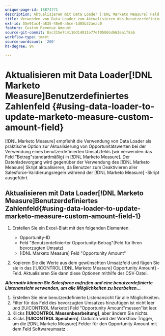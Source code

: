 ```yaml
---
unique-page-id: 18874771
description: Aktualisieren mit Data Loader [!DNL Marketo Measure] Feld für benutzerdefinierten Betrag - [!DNL Marketo Measure] - Produktdokumentation
title: Verwenden von Data Loader zum Aktualisieren des benutzerdefinierten Marketo Measure-Zahlenfelds
exl-id: 55e91ac4-a835-48e0-a6ce-1d85b32aeac0
feature: Custom Revenue Amount
source-git-commit: 8ac315e7c4110d14811e77ef0586bd663ea1f8ab
workflow-type: tm+mt
source-wordcount: '200'
ht-degree: 9%

---
```


# Aktualisieren mit Data Loader[!DNL Marketo Measure]Benutzerdefiniertes Zahlenfeld {#using-data-loader-to-update-marketo-measure-custom-amount-field}

[!DNL Marketo Measure] empfiehlt die Verwendung von Data Loader als praktische Option zur Aktualisierung von Opportunitätswerten bei der Verwendung eines benutzerdefinierten Umsatzfelds (wir verwenden das Feld &quot;Betrag&quot;standardmäßig) in [!DNL Marketo Measure]. Der Datenladevorgang wird gegenüber der Verwendung des [!DNL Marketo Measure] Skript aktualisieren, da Benutzer zum Deaktivieren aller Salesforce-Validierungsregeln während der [!DNL Marketo Measure] -Skript ausgeführt.

## Aktualisieren mit Data Loader[!DNL Marketo Measure]Benutzerdefiniertes Zahlenfeld{#using-data-loader-to-update-marketo-measure-custom-amount-field-1}

1. Erstellen Sie ein Excel-Blatt mit den folgenden Elementen:

   * Opportunity-ID
   * Feld &quot;Benutzerdefinierter Opportunity-Betrag&quot;(Feld für Ihren bevorzugten Umsatz)
   * [!DNL Marketo Measure] Feld &quot;Opportunity Amount&quot;

1. Kopieren Sie die Werte aus dem gewünschten Umsatzfeld und fügen Sie sie in das [!UICONTROL [!DNL Marketo Measure] Opportunity Amount] -Feld. Aktualisieren Sie dann diese Optionen mithilfe der CSV-Datei.

**_Alternativ können Sie Salesforce aufrufen und eine benutzerdefinierte Listenansicht verwenden, um alle Möglichkeiten zu bearbeiten..._**

1. Erstellen Sie eine benutzerdefinierte Listenansicht für alle Möglichkeiten.
1. Filter für das Feld des bevorzugten Umsatzes hinzufügen ist nicht leer _und_ [!UICONTROL Marketo] Feld &quot;Opportunity Amount&quot;messen&quot;ist leer.
1. Klicks **[!UICONTROL Massenbearbeitung]**, aber ändern Sie nichts.
1. Klicks **[!UICONTROL Speichern]**. Dadurch wird der Workflow Trigger, um die [!DNL Marketo Measure] Felder für den Opportunity Amount mit dem Feld Softwareumsatz .
